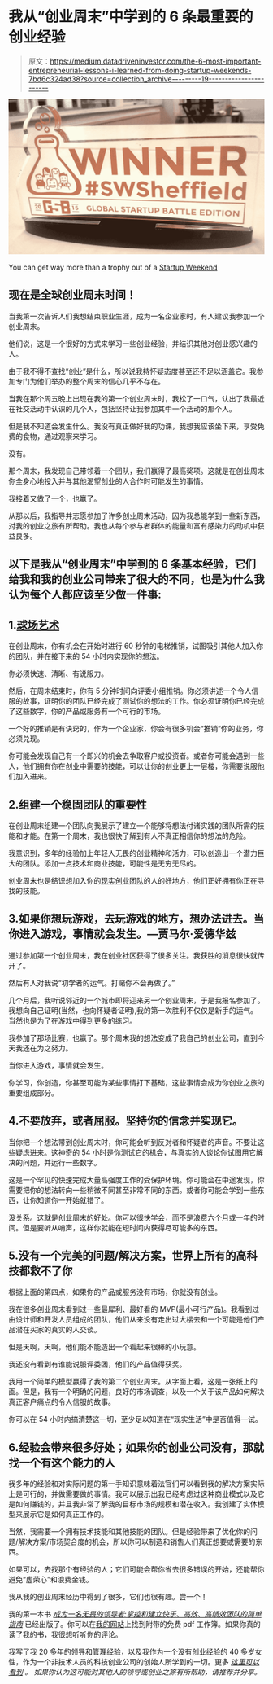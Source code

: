 # 我从“创业周末”中学到的 6 条最重要的创业经验

> 原文：<https://medium.datadriveninvestor.com/the-6-most-important-entrepreneurial-lessons-i-learned-from-doing-startup-weekends-7bd6c324ad38?source=collection_archive---------19----------------------->

![](img/0744531f3ec540ea2df1b4840bfa7c75.png)

You can get way more than a trophy out of a [Startup Weekend](http://global.startupweekend.org/)

## 现在是全球创业周末时间！

当我第一次告诉人们我想结束职业生涯，成为一名企业家时，有人建议我参加一个创业周末。

他们说，这是一个很好的方式来学习一些创业经验，并结识其他对创业感兴趣的人。

由于我不得不查找“创业”是什么，所以说我持怀疑态度甚至还不足以涵盖它。我参加专门为他们举办的整个周末的信心几乎不存在。

当我在那个周五晚上出现在我的第一个创业周末时，我松了一口气，认出了我最近在社交活动中认识的几个人，包括坚持让我参加其中一个活动的那个人。

但是我不知道会发生什么。我没有真正做好我的功课，我想我应该坐下来，享受免费的食物，通过观察来学习。

没有。

那个周末，我发现自己带领着一个团队，我们赢得了最高奖项。这就是在创业周末你全身心地投入并与其他渴望创业的人合作时可能发生的事情。

我接着又做了一个，也赢了。

从那以后，我指导并志愿参加了许多创业周末活动，因为我总能学到一些新东西，对我的创业之旅有所帮助。我也从每个参与者群体的能量和富有感染力的动机中获益良多。

## 以下是我从“创业周末”中学到的 6 条基本经验，它们给我和我的创业公司带来了很大的不同，也是为什么我认为每个人都应该至少做一件事:

## 1.[球场艺术](https://medium.com/swlh/forget-what-youve-learned-about-the-perfect-pitch-deck-69349683574b)

在创业周末，你有机会在开始时进行 60 秒钟的电梯推销，试图吸引其他人加入你的团队，并在接下来的 54 小时内实现你的想法。

你必须快速、清晰、有说服力。

然后，在周末结束时，你有 5 分钟时间向评委小组推销。你必须讲述一个令人信服的故事，证明你的团队已经完成了测试你的想法的工作。你必须证明你已经完成了这些数字，你的产品或服务有一个可行的市场。

一个好的推销是有诀窍的，作为一个企业家，你会有很多机会“推销”你的业务，你必须兑现。

你可能会发现自己有一个即兴的机会去争取客户或投资者。或者你可能会遇到一些人，他们拥有你在创业中需要的技能，可以让你的创业更上一层楼，你需要说服他们加入进来。

## 2.组建一个稳固团队的重要性

在创业周末组建一个团队向我展示了建立一个能够将想法付诸实践的团队所需的技能和才能。在第一个周末，我也很快了解到有人不真正相信你的想法的危险。

我意识到，多年的经验加上年轻人无畏的创业精神和活力，可以创造出一个潜力巨大的团队。添加一点技术和商业技能，可能性是无穷无尽的。

创业周末也是结识想加入你的[现实创业团队](https://medium.com/swlh/culture-defeats-strategy-every-time-db279fce1918)的人的好地方，他们正好拥有你正在寻找的技能。

## 3.如果你想玩游戏，去玩游戏的地方，想办法进去。当你进入游戏，事情就会发生。—贾马尔·爱德华兹

通过参加第一个创业周末，我在创业社区获得了很多关注。我获胜的消息很快就传开了。

然后有人对我说“初学者的运气。打赌你不会再做了。”

几个月后，我听说邻近的一个城市即将迎来另一个创业周末，于是我报名参加了。我想向自己证明(当然，也向怀疑者证明),我的第一次胜利不仅仅是新手的运气。当然也是为了在游戏中得到更多的练习。

我参加了那场比赛，也赢了。那个周末我的想法变成了我自己的创业公司，直到今天我还在为之努力。

当你进入游戏，事情就会发生。

你学习，你创造，你甚至可能为某些事情打下基础，这些事情会成为你创业之旅的重要组成部分。

## 4.不要放弃，或者屈服。坚持你的信念并实现它。

当你把一个想法带到创业周末时，你可能会听到反对者和怀疑者的声音。不要让这些疑虑进来。这神奇的 54 小时是你测试它的机会，与真实的人谈论你试图用它解决的问题，并运行一些数字。

这是一个罕见的快速完成大量高强度工作的受保护环境。你可能会在中途发现，你需要把你的想法转向一些稍微不同甚至非常不同的东西。或者你可能会学到一些东西，让你知道你一开始就错了。

没关系。这就是创业周末的好处。你可以很快学会，而不是浪费六个月或一年的时间。但是要听从哨声，这样你就能在短时间内获得尽可能多的东西。

## 5.没有一个完美的问题/解决方案，世界上所有的高科技都救不了你

根据上面的第四点，如果你的产品或服务没有市场，你就没有创业。

我在很多创业周末看到过一些最犀利、最好看的 MVP(最小可行产品)。我看到过由设计师和开发人员组成的团队，他们从来没有走出过大楼去和一个可能是他们产品潜在买家的真实的人交谈。

但是天啊，天啊，他们能不能造出一个看起来很棒的小玩意。

我还没有看到有谁能说服评委团，他们的产品值得获奖。

我用一个简单的模型赢得了我的第二个创业周末。从字面上看，这是一张纸上的画。但是，我有一个明确的问题，良好的市场调查，以及一个关于该产品如何解决真正客户痛点的令人信服的故事。

你可以在 54 小时内搞清楚这一切，至少足以知道在“现实生活”中是否值得一试。

## 6.经验会带来很多好处；如果你的创业公司没有，那就找一个有这个能力的人

我多年的经验和对实际问题的第一手知识意味着法官们可以看到我的解决方案实际上是可行的，并做需要做的事情。我可以展示出我已经考虑过这种商业模式以及它是如何赚钱的，并且我非常了解我的目标市场的规模和潜在收入。我创建了实体模型来展示它是如何真正工作的。

当然，我需要一个拥有技术技能和其他技能的团队。但是经验带来了优化你的问题/解决方案/市场契合度的机会，所以你可以制造和销售人们真正想要或需要的东西。

如果可以，去找那个有经验的人；它们可能会帮你省去很多错误的开始，还能帮你避免“虚荣心”和浪费金钱。

我从我的创业周末经历中得到了很多，它们也很有趣。尝一个！

我的第一本书 [*成为一名无畏的领导者:掌控和建立快乐、高效、高绩效团队的简单指南*](https://www.amazon.co.uk/Becoming-Fearless-Leader-productive-performing-ebook/dp/B07B4HBYQQ/ref=sr_1_1?ie=UTF8&qid=1520359967&sr=8-1&keywords=shassere) 已经出版了。你可以在[我的网站](https://www.elizabethshassere.com/)上找到附带的免费 pdf 工作簿。如果你真的读了我的书，我很想听听你的评论。

我写了我 20 多年的领导和管理经验，以及我作为一个没有创业经验的 40 多岁女性，作为一个非技术人员的科技创业公司的创始人所学到的一切。更多 [*这里可以看到*](https://medium.com/@eshassere) *。* *如果你认为这可能对其他人的领导或创业之旅有所帮助，请推荐并分享。*